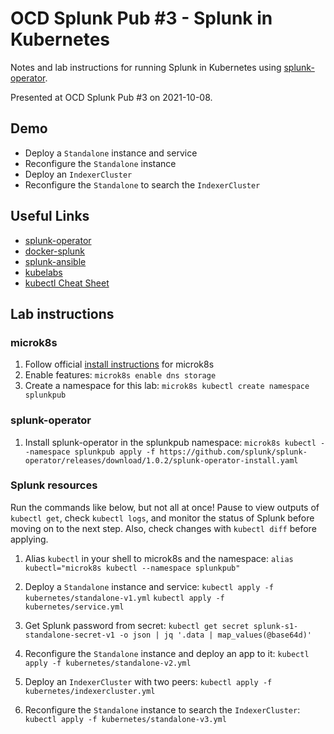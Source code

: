 # OCD Splunk Pub #3 - Splunk in Kubernetes
Notes and lab instructions for running Splunk in Kubernetes using [splunk-operator](https://github.com/splunk/splunk-operator).

Presented at OCD Splunk Pub #3 on 2021-10-08.

## Demo
- Deploy a `Standalone` instance and service
- Reconfigure the `Standalone` instance
- Deploy an `IndexerCluster`
- Reconfigure the `Standalone` to search the `IndexerCluster`

## Useful Links
- [splunk-operator](https://github.com/splunk/splunk-operator)
- [docker-splunk](https://github.com/splunk/docker-splunk)
- [splunk-ansible](https://github.com/splunk/splunk-ansible)
- [kubelabs](https://collabnix.github.io/kubelabs)
- [kubectl Cheat Sheet](https://kubernetes.io/docs/reference/kubectl/cheatsheet)

## Lab instructions
### microk8s
1. Follow official [install instructions](https://microk8s.io) for microk8s
2. Enable features:
	`microk8s enable dns storage`
3. Create a namespace for this lab:
	`microk8s kubectl create namespace splunkpub`

### splunk-operator
1. Install splunk-operator in the splunkpub namespace:
	`microk8s kubectl --namespace splunkpub apply -f https://github.com/splunk/splunk-operator/releases/download/1.0.2/splunk-operator-install.yaml`

### Splunk resources
Run the commands like below, but not all at once!
Pause to view outputs of `kubectl get`, check `kubectl logs`, and monitor the status of Splunk before moving on to the next step. Also, check changes with `kubectl diff` before applying.

1. Alias `kubectl` in your shell to microk8s and the namespace:
    `alias kubectl="microk8s kubectl --namespace splunkpub"`

2. Deploy a `Standalone` instance and service:
	`kubectl apply -f kubernetes/standalone-v1.yml`
	`kubectl apply -f kubernetes/service.yml`

3. Get Splunk password from secret:
	`kubectl get secret splunk-s1-standalone-secret-v1 -o json | jq '.data | map_values(@base64d)'`

4. Reconfigure the `Standalone` instance and deploy an app to it:
	`kubectl apply -f kubernetes/standalone-v2.yml`

5. Deploy an `IndexerCluster` with two peers:
    `kubectl apply -f kubernetes/indexercluster.yml`

6. Reconfigure the `Standalone` instance to search the `IndexerCluster`:
	`kubectl apply -f kubernetes/standalone-v3.yml`

